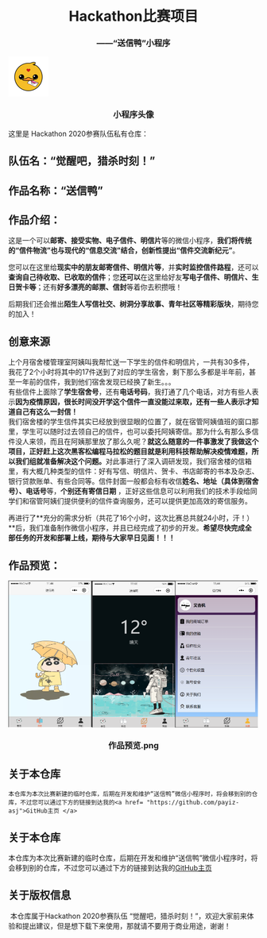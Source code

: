 <h1 align = "center">Hackathon比赛项目</h1>
<h3 align = "center">——“送信鸭”小程序</h3>
<p>
    <img align ="center" src = "./成果展示/icon.png"/>
</p>
<h3 align ="center">小程序头像</h3>
这里是 Hackathon 2020参赛队伍私有仓库：

## 队伍名：“觉醒吧，猎杀时刻！”

## 作品名称：“送信鸭” 

## 作品介绍：

​	这是一个可以**邮寄、接受实物、电子信件、明信片**等的微信小程序，**我们将传统的“信件物流”也与现代的“信息交流”结合，创新性提出“信件交流新纪元”**。   

​	您可以在这里给**现实中的朋友邮寄信件、明信片等**，并**实时监控信件路程**，还可以**查询自己待收取、已收取的信件**；您**还可以**在这里给好友**写电子信件、明信片、生日贺卡等**；还有**好多漂亮的邮票、信封**等着你去积攒哦！

​	后期我们还会推出**陌生人写信社交、树洞分享故事、青年社区等精彩版块**，期待您的加入！

## 创意来源

​	上个月宿舍楼管理室阿姨叫我帮忙送一下学生的信件和明信片，一共有30多件，我花了2个小时将其中的17件送到了对应的学生宿舍，剩下那么多都是半年前，甚至一年前的信件，我到他们宿舍发现已经换了新生。。。   
​	有些信件上面除了**学生宿舍号**，还有**电话号码**，我打通了几个电话，对方有些人表示**因为疫情原因，很长时间没开学这个信件一直没能过来取，还有一些人表示才知道自己有这么一封信！**   
​	我们宿舍楼的学生信件其实已经放到很显眼的位置了，就在宿管阿姨值班的窗口那里，学生可以随时过去领自己的信件，也可以委托阿姨寄信。那为什么有那么多信件没人来领，而且在阿姨那里放了那么久呢？
​	**就这么随意的一件事激发了我做这个项目，正好赶上这次黑客松编程马拉松的题目就是利用科技帮助解决疫情难题，所以我们组就准备解决这个问题。**
​	对此事进行了深入调研发现，我们宿舍楼的信箱里，有大概几种类型的信件：好有写信、明信片、贺卡、书店邮寄的书本及杂志、银行贷款账单、有些合同等。
​	信件封面一般都会标有收信**姓名、地址（具体到宿舍号）、电话号**等，**个别还有寄信日期**   ，正好这些信息可以利用我们的技术手段给同学们和宿管阿姨们提供便利的信件查询服务，还可以提供更加高效的寄信服务。

​	再进行了**充分的需求分析（共花了16个小时，这次比赛总共就24小时，汗！）**后，我们准备制作微信小程序，并且已经完成了初步的开发。**希望尽快完成全部任务的开发和部署上线，期待与大家早日见面！！！**  


## 作品预览：

<p>
    <img align ="center" src = "./成果展示/作品展示.png"/>
    <h3 align ="center">作品预览.png</h3>
</p>	




## 关于本仓库  
    本仓库为本次比赛新建的临时仓库，后期在开发和维护“送信鸭”微信小程序时，将会移到别的仓库，不过您可以通过下方的链接到达我的<a href= "https://github.com/payiz-asj">GitHub主页 </a>

## 关于本仓库   
本仓库为本次比赛新建的临时仓库，后期在开发和维护“送信鸭”微信小程序时，将会移到别的仓库，不过您可以通过下方的链接到达我的<a href= "https://github.com/payiz-asj">GitHub主页 </a>



## 关于版权信息

​	本仓库属于Hackathon 2020参赛队伍 “觉醒吧，猎杀时刻！”，欢迎大家前来体验和提出建议，但是想下载下来使用，那就请不要用于商业用途，谢谢！

